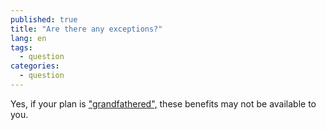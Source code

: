 ```yaml
---
published: true
title: "Are there any exceptions?"
lang: en
tags: 
  - question
categories: 
  - question
---
```


Yes, if your plan is ["grandfathered",](/glossary/grandfathered-health-plan "glossary") these benefits may not be available to you.
